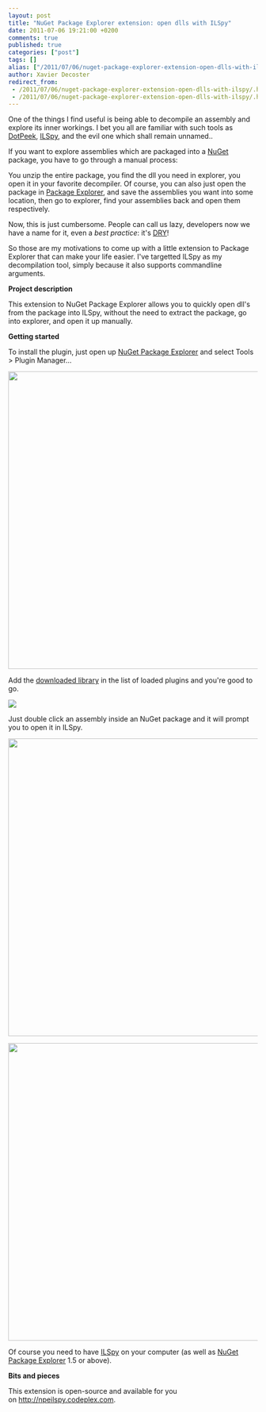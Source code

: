 ```yaml
---
layout: post
title: "NuGet Package Explorer extension: open dlls with ILSpy"
date: 2011-07-06 19:21:00 +0200
comments: true
published: true
categories: ["post"]
tags: []
alias: ["/2011/07/06/nuget-package-explorer-extension-open-dlls-with-ilspy/"]
author: Xavier Decoster
redirect_from:
 - /2011/07/06/nuget-package-explorer-extension-open-dlls-with-ilspy/.html
 - /2011/07/06/nuget-package-explorer-extension-open-dlls-with-ilspy/.html
---
```

<p>One of the things I find useful is being able to decompile an assembly and explore its inner workings. I bet you all are familiar with such tools as <a href="http://www.jetbrains.com/decompiler/" target="_blank">DotPeek</a>, <a href="http://wiki.sharpdevelop.net/ILSpy.ashx" target="_blank">ILSpy</a>, and the evil one which shall remain unnamed..</p>

<p>If you want to explore assemblies which are packaged into a <a href="http://www.nuget.org/" target="_blank">NuGet</a> package, you have to go through a manual process:</p>

<p>You unzip the entire package, you find the dll you need in explorer, you open it in your favorite decompiler. Of course, you can also just open the package in <a href="http://npe.codeplex.com/" target="_blank">Package Explorer</a>, and save the assemblies you want into some location, then go to explorer, find your assemblies back and open them respectively.</p>

<p>Now, this is just cumbersome. People can call us lazy, developers now we have a name for it, even a&nbsp;<em>best practice</em>: it's <a href="http://en.wikipedia.org/wiki/Don't_repeat_yourself" target="_blank">DRY</a>!</p>

<p>So those are my motivations to come up with a little extension to Package Explorer that can make your life easier. I've targetted ILSpy as my decompilation tool, simply because it also supports commandline arguments.</p>

<p><strong>Project description</strong></p>

<p>This extension to NuGet Package Explorer allows you to quickly open dll's from the package into ILSpy, without the need to extract the package, go into explorer, and open it up manually.</p>

<p><strong>Getting started</strong></p>

<p>To install the plugin, just open up <a class="externalLink" href="http://npe.codeplex.com">NuGet Package Explorer</a> and select Tools &gt; Plugin Manager...</p>

<p><img style="width: 600px;" src="https://xavierdecosterblog.blob.core.windows.net/blog/2011-07-06/npe_pluginmgr.png" /></p>

<p>Add the <a class="externalLink" href="http://npeilspy.codeplex.com/releases">downloaded library</a> in the list of loaded plugins and you're good to go.</p>

<p><img src="https://xavierdecosterblog.blob.core.windows.net/blog/2011-07-06/npe_loadedplugins.png" /></p>

<p>Just double click an assembly inside an NuGet package and it will prompt you to open it in ILSpy.</p>

<p><img style="width: 600px;" src="https://xavierdecosterblog.blob.core.windows.net/blog/2011-07-06/npe_openassembly.png" /></p>

<p><img style="width: 600px;" src="https://xavierdecosterblog.blob.core.windows.net/blog/2011-07-06/npe_ilspy.png" /></p>

<p>Of course you need to have <a class="externalLink" href="http://wiki.sharpdevelop.net/ILSpy.ashx">ILSpy</a> on your computer (as well as <a class="externalLink" href="http://npe.codeplex.com">NuGet Package Explorer</a> 1.5 or above).</p>

<p><strong>Bits and pieces</strong></p>

<p>This extension is open-source and available for you on&nbsp;<a href="http://npeilspy.codeplex.com" target="_blank">http://npeilspy.codeplex.com</a>.</p>
